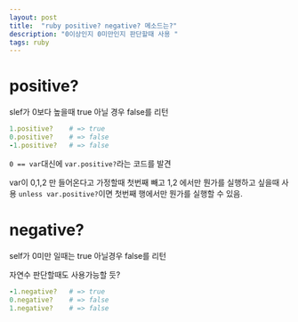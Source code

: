 ```yaml
---
layout: post
title:  "ruby positive? negative? 메소드는?"
description: "0이상인지 0미만인지 판단할때 사용 "
tags: ruby
---
```


# positive?

slef가 0보다 높을때 true 아닐 경우 false를 리턴

```ruby
1.positive?    # => true
0.positive?    # => false
-1.positive?   # => false
```

`0 == var`대신에 `var.positive?`라는 코드를 발견

var이 0,1,2 만 들어온다고 가정할때  첫번째 빼고 1,2 에서만 뭔가를 실행하고 싶을때 사용
`unless var.positive?`이면 첫번째 행에서만 뭔가를 실행할 수 있음.

# negative?

self가 0미만 일때는 true 아닐경우 false를 리턴

자연수 판단할때도 사용가능할 듯?

```ruby
-1.negative?   # => true
0.negative?    # => false
1.negative?    # => false
```